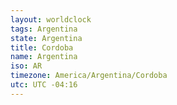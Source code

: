 ```yaml
---
layout: worldclock
tags: Argentina
state: Argentina
title: Cordoba
name: Argentina
iso: AR
timezone: America/Argentina/Cordoba
utc: UTC -04:16
---
```


